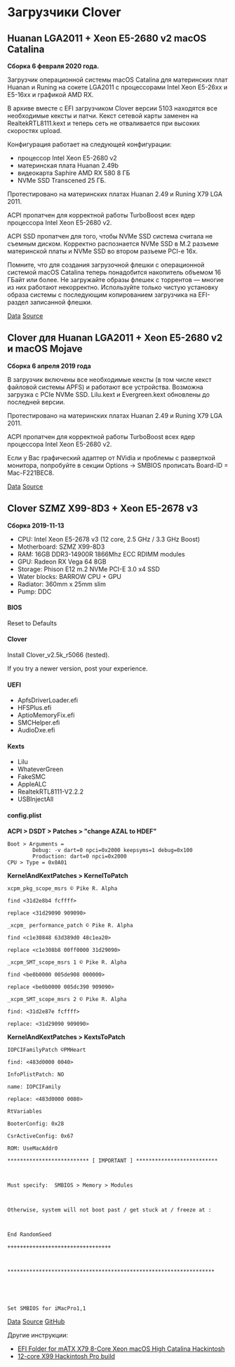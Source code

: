 # Загрузчики Clover

## Huanan LGA2011 + Xeon E5-2680 v2 macOS Catalina

**Сборка 6 февраля 2020 года.**

Загрузчик операционной системы macOS Catalina для материнских плат Huanan и Runing на сокете LGA2011 с процессорами Intel Xeon E5-26xx и E5-16xx и графикой AMD RX.

В архиве вместе с EFI загрузчиком Clover версии 5103 находятся все необходимые кексты и патчи. Кекст сетевой карты заменен на RealtekRTL8111.kext и теперь сеть не отваливается при высоких скоростях upload.

Конфигурация работает на следующей конфигурации:

* процессор Intel Xeon E5-2680 v2
* материнская плата Huanan 2.49b
* видеокарта Saphire AMD RX 580 8 ГБ
* NVMe SSD Transcened 25 ГБ.

Протестировано на материнских платах Huanan 2.49 и Runing X79 LGA 2011.

ACPI пропатчен для корректной работы TurboBoost всех ядер процессора Intel Xeon E5-2680 v2.

ACPI SSD пропатчен для того, чтобы NVMe SSD система считала не съемным диском. Корректно распознается NVMe SSD в M.2 разъеме материнской платы и NVMe SSD во втором разъеме PCI-e 16x.

Помните, что для создания загрузочной флешки с операционной системой macOS Catalina теперь понадобится накопитель объемом 16 ГБайт или более. Не загружайте образы флешек с торрентов — многие из них работают некорректно. Используйте только чистую установку образа системы с последующим копированием загрузчика на EFI-раздел записанной флешки.

[Data](_arhive/Clover-huanan-catalina-february-2020.zip)
[Source](https://andrew-lazarev.com/sdm_downloads/clover-bootloader-huanan-lga2011-xeon-e5-2680-v2-macos-catalina/)


## Clover для Huanan LGA2011 + Xeon E5-2680 v2 и macOS Mojave

**Сборка 6 апреля 2019 года**

В загрузчик включены все необходимые кексты (в том числе кекст файловой системы APFS) и работают все устройства. Возможна загрузка с PCIe NVMe SSD. Lilu.kext и Evergreen.kext обновлены до последней версии.

Протестировано на материнских платах Huanan 2.49 и Runing X79 LGA 2011.

ACPI пропатчен для корректной работы TurboBoost всех ядер процессора Intel Xeon E5-2680 v2.

Если у Вас графический адаптер от NVidia и проблемы с разверткой монитора, попробуйте в секции Options -> SMBIOS прописать Board-ID = Mac-F221BEC8.

[Data](_arhive/Clover-huanan-mojave-april-2019.zip)
[Source](https://andrew-lazarev.com/sdm_downloads/clover-bootloader-huanan-lga2011-xeon-e5-macos-mojave/)


## Clover SZMZ X99-8D3 + Xeon E5-2678 v3

**Сборка 2019-11-13**

* CPU: Intel Xeon E5-2678 v3 (12 core, 2.5 GHz / 3.3 GHz Boost)
* Motherboard: SZMZ X99-8D3
* RAM: 16GB DDR3-14900R 1866Mhz ECC RDIMM modules
* GPU: Radeon RX Vega 64 8GB
* Storage: Phison E12 m.2 NVMe PCI-E 3.0 x4 SSD
* Water blocks: BARROW CPU + GPU
* Radiator: 360mm x 25mm slim
* Pump: DDC

#### BIOS

Reset to Defaults
 
#### Clover
 
Install Clover_v2.5k_r5066 (tested).
 
If you try a newer version, post your experience.
 
 
#### UEFI

* ApfsDriverLoader.efi
* HFSPlus.efi
* AptioMemoryFix.efi
* SMCHelper.efi
* AudioDxe.efi
 
#### Kexts

* Lilu
* WhateverGreen
* FakeSMC
* AppleALC
* RealtekRTL8111-V2.2.2
* USBInjectAll
 

 
#### config.plist
 
**ACPI > DSDT > Patches > "change AZAL to HDEF"**

```
Boot > Arguments =
        Debug: -v dart=0 npci=0x2000 keepsyms=1 debug=0x100
        Production: dart=0 npci=0x2000
CPU > Type = 0x0A01
```

**KernelAndKextPatches > KernelToPatch**

```
xcpm_pkg_scope_msrs © Pike R. Alpha

find <31d2e8b4 fcffff>

replace <31d29090 909090>
```
 
```
_xcpm_ performance_patch © Pike R. Alpha

find <c1e30848 63d389d0 48c1ea20>

replace <c1e308b8 00ff0000 31d29090>
```
 
```
_xcpm_SMT_scope_msrs 1 © Pike R. Alpha

find <be0b0000 005de908 000000>

replace <be0b0000 005dc390 909090>
```

```
_xcpm_SMT_scope_msrs 2 © Pike R. Alpha

find: <31d2e87e fcffff>

replace: <31d29090 909090>
```
 

**KernelAndKextPatches > KextsToPatch**

 
```
IOPCIFamilyPatch ©PMHeart

find: <483d0000 0040>

InfoPlistPatch: NO

name: IOPCIFamily

replace: <483d0000 0080>
```
 
```
RtVariables

BooterConfig: 0x28

CsrActiveConfig: 0x67

ROM: UseMacAddr0
```
 
```
************************** [ IMPORTANT ] **************************

 

Must specify:  SMBIOS > Memory > Modules

 

Otherwise, system will not boot past / get stuck at / freeze at :

 

End RandomSeed

+++++++++++++++++++++++++++++++++

 

******************************************************************

 

 

Set SMBIOS for iMacPro1,1

```

[Data](_arhive/X99-8D3-Clover-master.zip)
[Source](https://www.insanelymac.com/forum/topic/340396-guide-x99-xeon-v3-haswell-ep-mojave-1014x-2019/)
[GitHub](https://github.com/xe97/X99-8D3-Clover)




Другие инструкции:

* [EFI Folder for mATX X79 8-Core Xeon macOS High Catalina Hackintosh](https://github.com/mighildotcom/X79-Hackintosh-Catalina)
* [12-core X99 Hackintosh Pro build](https://www.tonymacx86.com/threads/12-core-x99-hackintosh-pro-build.170818/)